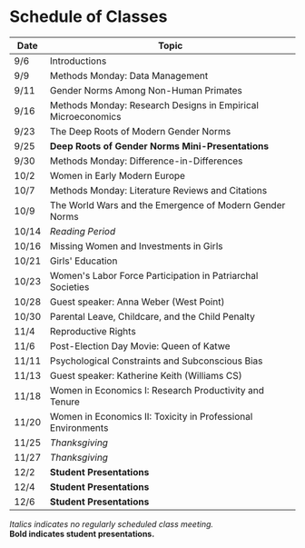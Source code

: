 # Schedule of Classes


|  Date  |  Topic  |
| ------------ | ------- |
| 9/6 | Introductions |
| 9/9 | Methods Monday:  Data Management |
| 9/11 | Gender Norms Among Non-Human Primates |
| 9/16 | Methods Monday:  Research Designs in Empirical Microeconomics |
| 9/23 | The Deep Roots of Modern Gender Norms |
| 9/25 | **Deep Roots of Gender Norms Mini-Presentations** |
| 9/30 | Methods Monday:  Difference-in-Differences |
| 10/2 | Women in Early Modern Europe | 
| 10/7 | Methods Monday:  Literature Reviews and Citations |
| 10/9 | The World Wars and the Emergence of Modern Gender Norms  |
| 10/14 | _Reading Period_ |
| 10/16 | Missing Women and Investments in Girls |
| 10/21 | Girls' Education |
| 10/23 | Women's Labor Force Participation in Patriarchal Societies |
| 10/28 | Guest speaker:  Anna Weber (West Point) |
| 10/30 | Parental Leave, Childcare, and the Child Penalty |
| 11/4 | Reproductive Rights |
| 11/6 | Post-Election Day Movie:  Queen of Katwe |
| 11/11 | Psychological Constraints and Subconscious Bias  |
| 11/13 | Guest speaker:  Katherine Keith (Williams CS) |
| 11/18 | Women in Economics I: Research Productivity and Tenure  |
| 11/20 | Women in Economics II: Toxicity in Professional Environments  |
| 11/25 | _Thanksgiving_ |
| 11/27 | _Thanksgiving_ |
| 12/2 | **Student Presentations** |
| 12/4 | **Student Presentations** |
| 12/6 | **Student Presentations** |

_Italics indicates no regularly scheduled class meeting._  
**Bold indicates student presentations.**
